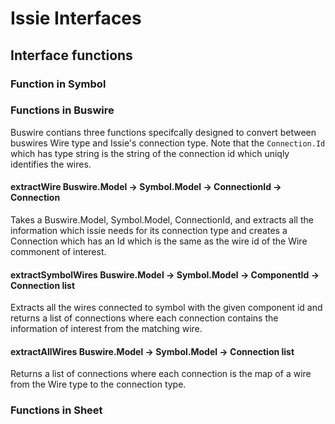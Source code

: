 # Issie Interfaces

## Interface functions 
### Function in Symbol
### Functions in Buswire
Buswire contians three functions specifcally designed to convert between buswires Wire type and Issie's connection type. Note that the ```Connection.Id``` which has type string is the string of the connection id which uniqly identifies the wires. 

#### extractWire Buswire.Model -> Symbol.Model -> ConnectionId -> Connection
Takes a Buswire.Model, Symbol.Model, ConnectionId, and extracts all the information which issie needs for its connection type and creates a Connection which has an Id which is the same as the wire id of the Wire commonent of interest.
#### extractSymbolWires Buswire.Model -> Symbol.Model -> ComponentId -> Connection list
Extracts all the wires connected to symbol with the given component id and returns a list of connections where each connection contains the information of interest from the matching wire.

#### extractAllWires Buswire.Model -> Symbol.Model -> Connection list
Returns a list of connections where each connection is the map of a wire from the Wire type to the connection type. 

### Functions in Sheet
